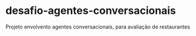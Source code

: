 # desafio-agentes-conversacionais
Projeto envolvento agentes conversacionais, para avaliação de restaurantes 
